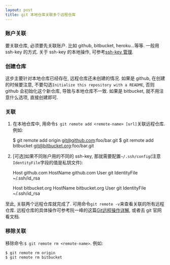 ```yaml
---
layout: post
title: git 本地仓库关联多个远程仓库
---
```


### 账户关联

要关联仓库, 必须要先关联账户. 比如 github, bitbucket, heroku...等等. 一般用 ssh-key 的方式. 关于 ssh-key 的本地操作, 可参考[ssh-key 管理][1].


### 创建仓库

这步主要针对本地仓库已经存在, 远程仓库还未创建的情况. 如果是 github, 在创建的时候要注意, 不要勾选`Initialize this repository with a README`, 否则 github 会初始化这个新仓库, 导致与本地仓库不一致. 如果是 bitbucket, 就不用注意什么选项, 直接创建即可.


### 关联

1. 在本地仓库中, 用命令`$ git remote add <remote-name> [url]`关联远程仓库. 例如:

    $ git remote add origin git@github.com:foo/bar.git
    $ git remote add bitbucket git@bitbucket.org:foo/bar.git

2. [可选]如果不同账户用的不同的 ssh-key, 那就需要配置`~/.ssh/config`(注意`IdentityFile`字段的值是私钥文件):

    Host github.com
        HostName github.com
        User git
        IdentityFile ~/.ssh/id_rsa

    Host bitbucket.org
        HostName bitbucket.org
        User git
        IdentityFile ~/.ssh/id_rsa

至此, 关联两个远程仓库就完成了. 可用命令`git remote -v`来查看关联的所有远程仓库. 远程仓库的具体操作可参考阮一峰的这篇[Git远程操作详解][2], 或者去 git 官网看文档.


### 移除关联

移除命令:`$ git remote rm <remote-name>`. 例如:

    $ git remote rm origin
    $ git remote rm bitbucket


[1]: {{site.baseurl}}/2014/07/14/git-associated-multiple-remote-repos  "ssh-key 管理"
[2]: http://www.ruanyifeng.com/blog/2014/06/git_remote.html  "Git远程操作详解"
